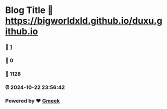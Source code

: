 # Blog Title :link: https://bigworldxld.github.io/duxu.github.io 
### :page_facing_up: [1](https://bigworldxld.github.io/duxu.github.io/tag.html) 
### :speech_balloon: 0 
### :hibiscus: 1128 
### :alarm_clock: 2024-10-22 23:56:42 
### Powered by :heart: [Gmeek](https://github.com/Meekdai/Gmeek)
